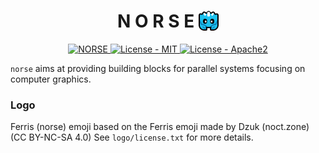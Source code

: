  <h1 align="center">N O R S E <img align = "top" src="logo/ferris_norse.png" width="32"/></h1>
<p align="center">
    <a href="https://github.com/norse-rs">
       <img src="https://img.shields.io/badge/project-norse-9cf.svg?style=flat-square" alt="NORSE">
    </a>
    <a href="LICENSE-MIT">
      <img src="https://img.shields.io/badge/license-MIT-green.svg?style=flat-square" alt="License - MIT">
    </a>
    <a href="LICENSE-APACHE">
      <img src="https://img.shields.io/badge/license-APACHE2-green.svg?style=flat-square" alt="License - Apache2">
  </a>
</p>

`norse` aims at providing building blocks for parallel systems focusing on computer graphics.


### Logo

Ferris (norse) emoji based on the Ferris emoji made by Dzuk (noct.zone) (CC BY-NC-SA 4.0)
See `logo/license.txt` for more details.
